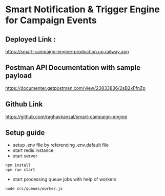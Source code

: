 # Smart Notification & Trigger Engine for Campaign Events

## Deployed Link : 
https://smart-campaign-engine-production.up.railway.app

## Postman API Documentation with sample payload
https://documenter.getpostman.com/view/23833836/2sB2xFfnZp

## Github Link
https://github.com/raghavkansal/smart-campaign-engine

## Setup guide
- setup .env file by referencing .env.default file
- start redis instance
- start server
```
npm install
npm run start
```
- start processing queue jobs with help of workers
```
node src/queues/worker.js
```